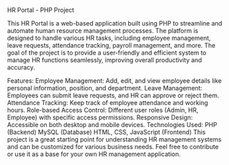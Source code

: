 HR Portal - PHP Project

This HR Portal is a web-based application built using PHP to streamline and automate human resource management processes. The platform is designed to handle various HR tasks, including employee management, leave requests, attendance tracking, payroll management, and more. The goal of the project is to provide a user-friendly and efficient system to manage HR functions seamlessly, improving overall productivity and accuracy.

Features: Employee Management: Add, edit, and view employee details like personal information, position, and department. Leave Management: Employees can submit leave requests, and HR can approve or reject them. Attendance Tracking: Keep track of employee attendance and working hours. Role-based Access Control: Different user roles (Admin, HR, Employee) with specific access permissions. Responsive Design: Accessible on both desktop and mobile devices. Technologies Used: PHP (Backend) MySQL (Database) HTML, CSS, JavaScript (Frontend) This project is a great starting point for understanding HR management systems and can be customized for various business needs. Feel free to contribute or use it as a base for your own HR management application.

